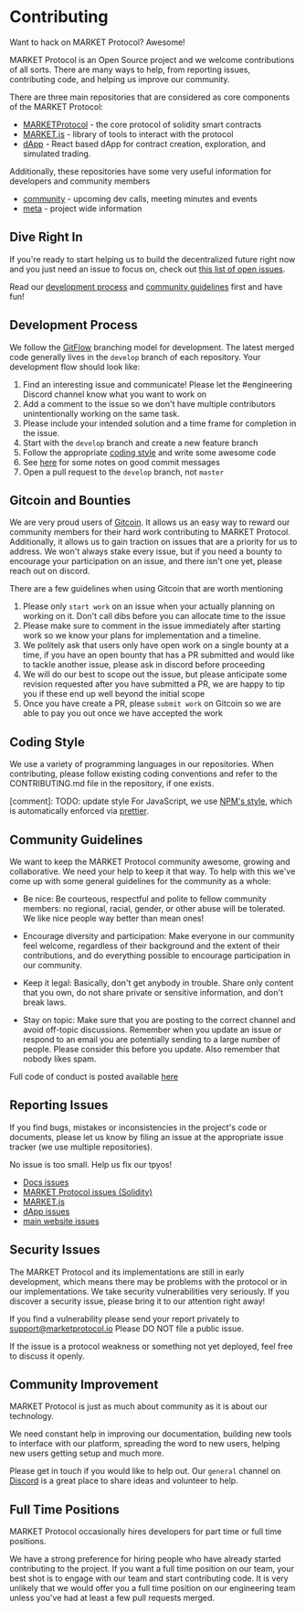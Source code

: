 # Contributing

Want to hack on MARKET Protocol? Awesome!

MARKET Protocol is an Open Source project and we welcome contributions of all sorts. 
There are many ways to help, from reporting issues, contributing code, and helping us improve our community.

There are three main repositories that are considered as core components of the MARKET Protocol:

- [MARKETProtocol](https://github.com/MARKETProtocol/MARKETProtocol) - the core protocol of solidity smart contracts 
- [MARKET.js](https://github.com/MARKETProtocol/MARKET.js) - library of tools to interact with the protocol
- [dApp](https://github.com/MARKETProtocol/dApp) - React based dApp for contract creation, exploration, and simulated trading. 
 

Additionally, these repositories have some very useful information for developers and community members

- [community](https://github.com/MARKETProtocol/community) - upcoming dev calls, meeting minutes and events
- [meta](https://github.com/MARKETProtocol/meta) - project wide information


## Dive Right In

If you're ready to start helping us to build the decentralized future right now and you just need an issue to focus on, 
check out [this list of open issues](https://github.com/orgs/MARKETProtocol/projects/1?card_filter_query=label%3A%22help+wanted%22+no%3Aassignee+is%3Aopen).

Read our [development process](#development-process) and [community guidelines](#community-guidelines) first and have fun!

## Development Process

We follow the [GitFlow](http://nvie.com/posts/a-successful-git-branching-model/) branching model for development. 
The latest merged code generally lives in the `develop` branch of each repository. Your development flow should look like:

1. Find an interesting issue and communicate! Please let the #engineering Discord channel know what you want to work on
1. Add a comment to the issue so we don't have multiple contributors unintentionally working on the same task. 
1. Please include your intended solution and a time frame for completion in the issue.
1. Start with the `develop` branch and create a new feature branch
1. Follow the appropriate [coding style](#coding-style) and write some awesome code
1. See [here](https://tbaggery.com/2008/04/19/a-note-about-git-commit-messages.html) for some notes on good commit messages
1. Open a pull request to the `develop` branch, not `master`


## Gitcoin and Bounties
 
We are very proud users of [Gitcoin](https://gitcoin.co/).  It allows us an easy way to reward our community members
for their hard work contributing to MARKET Protocol.  Additionally, it allows us to gain traction on issues that are a 
priority for us to address.  We won't always stake every issue, but if you need a bounty to encourage your participation
on an issue, and there isn't one yet, please reach out on discord.

There are a few guidelines when using Gitcoin that are worth mentioning

1. Please only `start work` on an issue when your actually planning on working on it. Don't call dibs before you can allocate time to the issue
1. Please make sure to comment in the issue immediately after starting work so we know your plans for implementation and a timeline.
1. We politely ask that users only have open work on a single bounty at a time, if you have an open bounty that has a PR submitted and would like to tackle another issue, please ask in discord before proceeding
1. We will do our best to scope out the issue, but please anticipate some revision requested after you have submitted a PR, we are happy to tip you if these end up well beyond the initial scope
1. Once you have create a PR, please `submit work` on Gitcoin so we are able to pay you out once we have accepted the work 


## Coding Style

We use a variety of programming languages in our repositories. When contributing, please follow existing coding conventions 
and refer to the CONTRIBUTING.md file in the repository, if one exists. 

[comment]: TODO: update style
For JavaScript, we use [NPM's style](https://docs.npmjs.com/misc/coding-style), which is automatically enforced via [prettier](https://prettier.io/).


## Community Guidelines

We want to keep the MARKET Protocol community awesome, growing and collaborative. 
We need your help to keep it that way. To help with this we've come up with some general guidelines for the community as a whole:

- Be nice: Be courteous, respectful and polite to fellow community members: no regional, racial, gender, or other abuse 
will be tolerated. We like nice people way better than mean ones!

- Encourage diversity and participation: Make everyone in our community feel welcome, regardless of their background 
and the extent of their contributions, and do everything possible to encourage participation in our community.

- Keep it legal: Basically, don't get anybody in trouble. Share only content that you own, do not share private 
or sensitive information, and don't break laws.

- Stay on topic: Make sure that you are posting to the correct channel and avoid off-topic discussions. 
Remember when you update an issue or respond to an email you are potentially sending to a large number of people. 
Please consider this before you update. Also remember that nobody likes spam.

Full code of conduct is posted available [here](https://github.com/MARKETProtocol/meta/blob/master/guidelines/CODE_OF_CONDUCT.md])

## Reporting Issues

If you find bugs, mistakes or inconsistencies in the project's code or
documents, please let us know by filing an issue at the appropriate issue
tracker (we use multiple repositories). 

<aside class="notice">
No issue is too small. Help us fix our tpyos!
</aside>

 - [Docs issues](https://github.com/MARKETProtocol/docs/issues)
 - [MARKET Protocol issues (Solidity)](https://github.com/MARKETProtocol/MARKETProtocol/issues)
 - [MARKET.js](https://github.com/MARKETProtocol/MARKET.js/issues)
 - [dApp issues](https://github.com/MARKETProtocol/dApp/issues)
 - [main website issues](https://github.com/MARKETProtocol/website/issues)
  

## Security Issues

The MARKET Protocol and its implementations are still in early development, which means there may be problems with the 
protocol or in our implementations. We take security vulnerabilities very seriously. If you discover a security issue, 
please bring it to our attention right away!

If you find a vulnerability please send your report privately to [support@marketprotocol.io](mailto:support@marketprotocol.io) Please DO NOT file a public issue.

If the issue is a protocol weakness or something not yet deployed, feel free to discuss it openly.

## Community Improvement

MARKET Protocol is just as much about community as it is about our technology.

We need constant help in improving our documentation, building new tools to interface with our platform, 
spreading the word to new users, helping new users getting setup and much more.

Please get in touch if you would like to help out. Our `general` channel on [Discord](#discord) is a great place to 
share ideas and volunteer to help.

## Full Time Positions

MARKET Protocol occasionally hires developers for part time or full time positions. 

We have a strong preference for hiring people who have already started contributing to the project. 
If you want a full time position on our team, your best shot is to engage with our team and start contributing code. 
It is very unlikely that we would offer you a full time position on our engineering 
team unless you've had at least a few pull requests merged.
